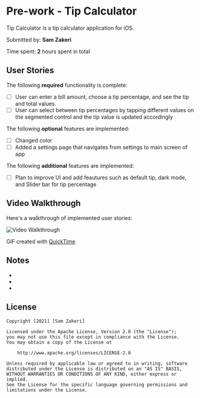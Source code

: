 # Pre-work - Tip Calculator

Tip Calculator is a tip calculator application for iOS.

Submitted by: **Sam Zakeri**

Time spent: **2** hours spent in total

## User Stories

The following **required** functionality is complete:

* [ ] User can enter a bill amount, choose a tip percentage, and see the tip and total values.
* [ ] User can select between tip percentages by tapping different values on the segmented control and the tip value is updated accordingly

The following **optional** features are implemented:

* [ ]  Changed color
* [ ]  Added a settings page that navigates from settings to main screen of app 

The following **additional** features are implemented:

- [ ] Plan to improve UI and add feautures such as default tip, dark mode, and Slider bar for tip percentage 

## Video Walkthrough

Here's a walkthrough of implemented user stories:

<img src='http://i.imgur.com/link/to/your/gif/file.gif' title='Video Walkthrough' width='' alt='Video Walkthrough' />

GIF created with [QuickTime](https://imgur.com/a/wZMM45M)

## Notes

-
-
-

## License

    Copyright [2021] [Sam Zakeri]

    Licensed under the Apache License, Version 2.0 (the "License");
    you may not use this file except in compliance with the License.
    You may obtain a copy of the License at

        http://www.apache.org/licenses/LICENSE-2.0

    Unless required by applicable law or agreed to in writing, software
    distributed under the License is distributed on an "AS IS" BASIS,
    WITHOUT WARRANTIES OR CONDITIONS OF ANY KIND, either express or implied.
    See the License for the specific language governing permissions and
    limitations under the License.
